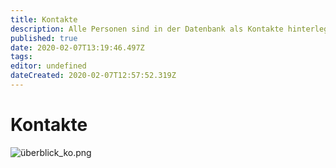 ```yaml
---
title: Kontakte
description: Alle Personen sind in der Datenbank als Kontakte hinterlegt
published: true
date: 2020-02-07T13:19:46.497Z
tags: 
editor: undefined
dateCreated: 2020-02-07T12:57:52.319Z
---
```


# Kontakte
![überblick_ko.png](/überblick_ko.png)